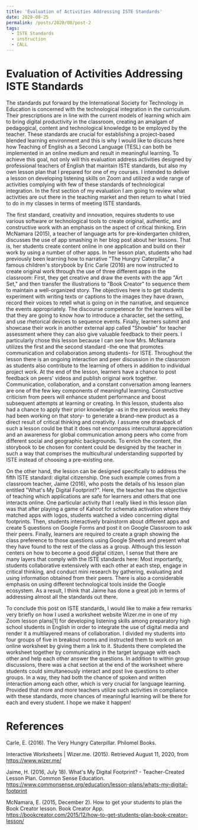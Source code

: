 ```yaml
---
title: 'Evaluation of Activities Addressing ISTE Standards'
date: 2020-08-25
permalink: /posts/2020/08/post-2
tags:
  - ISTE Standards
  - instruction
  - CALL
---
```


Evaluation of Activities Addressing ISTE Standards
======
The standards put forward by the International Society for Technology in Education is concerned with the technological integration in the curriculum. Their prescriptions are in line with the current models of learning which aim to bring digital productivity in the classroom, creating an amalgam of pedagogical, content and technological knowledge to be employed by the teacher. These standards are crucial for establishing a project-based blended learning environment and this is why I would like to discuss here how Teaching of English as a Second Language (TESL) can both be implemented in an online medium and result in meaningful learning. To achieve this goal, not only will this evaluation address activities designed by professional teachers of English that maintain ISTE standards, but also my own lesson plan that I prepared for one of my courses. I intended to deliver a lesson on developing listening skills on Zoom and utilized a wide range of activities complying with few of these standards of technological integration. In the first section of my evaluation I am going to review what activities are out there in the teaching market and then return to what I tried to do in my classes in terms of meeting ISTE standards.

The first standard, creativity and innovation, requires students to use various software or technological tools to create original, authentic, and constructive work with an emphasis on the aspect of critical thinking. Erin McNamara (2015), a teacher of language arts for pre-kindergarten children, discusses the use of app smashing in her blog post about her lessons. That is, her students create content online in one application and build on their work by using a number of other apps. In her lesson plan, students who had previously been learning how to narrative "The Hungry Caterpillar," a famous children's storybook by Eric Carle (2016) are now instructed to create original work through the use of three different apps in the classroom: First, they get creative and draw the events with the app "Art Set," and then transfer the illustrations to "Book Creator" to sequence them to maintain a well-organized story. The objectives here is to get students experiment with writing texts or captions to the images they have drawn, record their voices to retell what is going on in the narrative, and sequence the events appropriately. The discourse competence for the learners will be that they are going to know how to introduce a character, set the setting, and use rhetorical devices to sequence events. Finally, learners submit and showcase their work in another external app called "Showbie" for teacher assessment where they can also give valuable feedback to their peers. I particularly chose this lesson because I can see how Mrs. McNamara utilizes the first and the second standard -the one that promotes communication and collaboration among students- for ISTE. Throughout the lesson there is an ongoing interaction and peer discussion in the classroom as students also contribute to the learning of others in addition to individual project work. At the end of the lesson, learners have a chance to post feedback on peers' videos and publish original work together. Communication, collaboration, and a constant conversation among learners are one of the few key components of meaningful learning. Constructive criticism from peers will enhance student performance and boost subsequent attempts at learning or creating. In this lesson, students also had a chance to apply their prior knowledge -as in the previous weeks they had been working on that story- to generate a brand-new product as a direct result of critical thinking and creativity. I assume one drawback of such a lesson could be that it does not encompass intercultural appreciation and an awareness for global communication among peers who come from different social and geographic backgrounds. To enrich the content, the storybook to be chosen for content could be designed by the teacher in such a way that comprises the multicultural understanding supported by ISTE instead of choosing a pre-existing one.

On the other hand, the lesson can be designed specifically to address the fifth ISTE standard: digital citizenship. One such example comes from a classroom teacher, Jaime (2016), who posts the details of his lesson plan entitled "What's My Digital Footprint?". Here, the teacher has the objective of teaching which applications are safe for learners and others that one interacts online. One particular activity that I really liked in this lesson plan was that after playing a game of Kahoot for schemata activation where they matched apps with logos, students watched a video concerning digital footprints. Then, students interactively brainstorm about different apps and create 5 questions on Google Forms and post it on Google Classroom to ask their peers. Finally, learners are required to create a graph showing the class preference to those questions using Google Sheets and present what they have found to the rest of the class as a group. Although this lesson centers on how to become a good digital citizen, I sense that there are many layers that comply with the ISTE standards here: Most importantly, students collaborative extensively with each other at each step, engage in critical thinking, and conduct mini research by gathering, evaluating and using information obtained from their peers. There is also a considerable emphasis on using different technological tools inside the Google ecosystem. As a result, I think that Jaime has done a great job in terms of addressing almost all the standards out there.

To conclude this post on ISTE standards, I would like to make a few remarks very briefly on how I used a worksheet website Wizer.me in one of my Zoom lesson plans[1] for developing listening skills among preparatory high school students in English in order to integrate the use of digital media and render it a multilayered means of collaboration. I divided my students into four groups of five in breakout rooms and instructed them to work on an online worksheet by giving them a link to it. Students there completed the worksheet together by communicating in the target language with each other and help each other answer the questions. In addition to within group discussions, there was a chat section at the end of the worksheet where students could simultaneously interact and post live questions to other groups. In a way, they had both the chance of spoken and written interaction among each other, which is very crucial for language learning. Provided that more and more teachers utilize such activities in compliance with these standards, more chances of meaningful learning will be there for each and every student. I hope we make it happen!

References
======
Carle, E. (2016). The Very Hungry Caterpillar. Philomel Books.

Interactive Worksheets | Wizer.me. (2015). Retrieved August 11, 2020, from https://www.wizer.me/

Jaime, H. (2016, July 18). What's My Digital Footprint? - Teacher-Created Lesson Plan. Common Sense Education. https://www.commonsense.org/education/lesson-plans/whats-my-digital-footprint

McNamara, E. (2015, December 2). How to get your students to plan the Book Creator lesson. Book Creator App. https://bookcreator.com/2015/12/how-to-get-students-plan-book-creator-lesson/